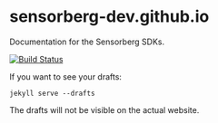 sensorberg-dev.github.io
========================

Documentation for the Sensorberg SDKs.

[![Build Status](https://travis-ci.org/sensorberg-dev/sensorberg-dev.github.io.svg?branch=master)](https://travis-ci.org/sensorberg-dev/sensorberg-dev.github.io)

If you want to see your drafts:

```
jekyll serve --drafts
```
The drafts will not be visible on the actual website.
